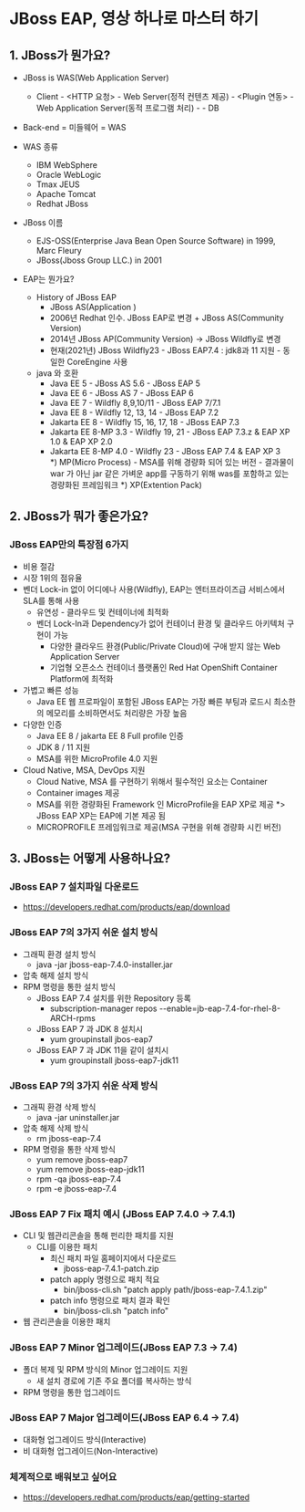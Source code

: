 # JBoss EAP, 영상 하나로 마스터 하기

## 1. JBoss가 뭔가요?
- JBoss is WAS(Web Application Server)
    - Client - <HTTP 요청> - Web Server(정적 컨텐츠 제공) - <Plugin 연동> - Web Application Server(동적 프로그램 처리) - <DB Connection> - DB
- Back-end = 미들웨어 = WAS

- WAS 종류
    - IBM WebSphere
    - Oracle WebLogic
    - Tmax JEUS
    - Apache Tomcat
    - Redhat JBoss

- JBoss 이름
    - EJS-OSS(Enterprise Java Bean Open Source Software) in 1999, Marc Fleury
    - JBoss(Jboss Group LLC.) in 2001

- EAP는 뭔가요?
    - History of JBoss EAP
        - JBoss AS(Application )
        - 2006년 Redhat 인수. JBoss EAP로 변경 + JBoss AS(Community Version)
        - 2014년 JBoss AP(Community Version) -> JBoss Wildfly로 변경
        - 현재(2021년) JBoss Wildfly23 - JBoss EAP7.4 : jdk8과 11 지원 - 동일한 CoreEngine 사용
    - java 와 호환
        - Java EE 5 - JBoss AS 5.6 - JBoss EAP 5
        - Java EE 6 - JBoss AS 7 - JBoss EAP 6
        - Java EE 7 - Wildfly 8,9,10/11 - JBoss EAP 7/7.1
        - Java EE 8 - Wildfly 12, 13, 14 - JBoss EAP 7.2
        - Jakarta EE 8 - Wildfly 15, 16, 17, 18 - JBoss EAP 7.3        
        - Jakarta EE 8-MP 3.3 - Wildfly 19, 21 - JBoss EAP 7.3.z & EAP XP 1.0 & EAP XP 2.0       
        - Jakarta EE 8-MP 4.0 - Wildfly 23 - JBoss EAP 7.4 & EAP XP 3               
       *) MP(Micro Process) - MSA를 위해 경량화 되어 있는 버전 - 결과물이 war 가 아닌 jar 같은 가벼운 app를 구동하기 위해 was를 포함하고 있는 경량화된 프레임워크 
       *) XP(Extention Pack)

## 2. JBoss가 뭐가 좋은가요?
### JBoss EAP만의 특장점 6가지
- 비용 절감
- 시장 1위의 점유율
- 벤더 Lock-in 없이 어디에나 사용(Wildfly), EAP는 엔터프라이즈급 서비스에서 SLA를 통해 사용
    - 유연성 - 클라우드 및 컨테이너에 최적화
    - 벤더 Lock-In과 Dependency가 없어 컨테이너 환경 및 클라우드 아키텍처 구현이 가능
        - 다양한 클라우드 환경(Public/Private Cloud)에 구애 받지 않는 Web Application Server
        - 기업형 오픈소스 컨테이너 플랫폼인 Red Hat OpenShift Container Platform에 최적화
- 가볍고 빠른 성능
    - Java EE 웹 프로파일이 포함된 JBoss EAP는 가장 빠른 부팅과 로드시 최소한의 메모리를 소비하면서도 처리량은 가장 높음
- 다양한 인증
    - Java EE 8 / jakarta EE 8 Full profile 인증
    - JDK 8 / 11 지원
    - MSA를 위한 MicroProfile 4.0 지원
- Cloud Native, MSA, DevOps 지원
    - Cloud Native, MSA 를 구현하기 위해서 필수적인 요소는 Container
    - Container images 제공
    - MSA를 위한 경량화된 Framework 인 MicroProfile을 EAP XP로 제공
      *> JBoss EAP XP는 EAP에 기본 제공 됨
    - MICROPROFILE 프레임워크로 제공(MSA 구현을 위해 경량화 시킨 버전)  

## 3. JBoss는 어떻게 사용하나요?
### JBoss EAP 7 설치파일 다운로드
- https://developers.redhat.com/products/eap/download

### JBoss EAP 7의 3가지 쉬운 설치 방식
- 그래픽 환경 설치 방식
    - java -jar jboss-eap-7.4.0-installer.jar
- 압축 해제 설치 방식
- RPM 명령을 통한 설치 방식
    - JBoss EAP 7.4 설치를 위한 Repository 등록
        - subscription-manager repos --enable=jb-eap-7.4-for-rhel-8-ARCH-rpms
    - JBoss EAP 7 과 JDK 8 설치시
        - yum groupinstall jbos-eap7
    - JBoss EAP 7 과 JDK 11을 같이 설치시        
        - yum groupinstall jboss-eap7-jdk11

### JBoss EAP 7의 3가지 쉬운 삭제 방식
- 그래픽 환경 삭제 방식
    - java -jar uninstaller.jar
- 압축 해제 삭제 방식
    - rm jboss-eap-7.4
- RPM 명령을 통한 삭제 방식
    - yum remove jboss-eap7
    - yum remove jboss-eap-jdk11
    - rpm -qa jboss-eap-7.4
    - rpm -e jboss-eap-7.4

### JBoss EAP 7 Fix 패치 예시 (JBoss EAP 7.4.0 -> 7.4.1)
- CLI 및 웹관리콘솔을 통해 펀리한 패치를 지원
    - CLI를 이용한 패치
        - 최신 패치 파일 홈페이지에서 다운로드
            - jboss-eap-7.4.1-patch.zip
        - patch apply 명령으로 패치 적요
            - bin/jboss-cli.sh "patch apply path/jboss-eap-7.4.1.zip"
        - patch info 명령으로 패치 결과 확인
            - bin/jboss-cli.sh "patch info"
- 웹 관리콘솔을 이용한 패치            

### JBoss EAP 7 Minor 업그레이드(JBoss EAP 7.3 -> 7.4)
- 폴더 복제 및 RPM 방식의 Minor 업그레이드 지원
    - 새 설치 경로에 기존 주요 폴더를 복사하는 방식
- RPM 명령을 통한 업그레이드

### JBoss EAP 7 Major 업그레이드(JBoss EAP 6.4 -> 7.4)
- 대화형 업그레이드 방식(Interactive)
- 비 대화형 업그레이드(Non-Interactive)

### 체계적으로 배워보고 싶어요
- https://developers.redhat.com/products/eap/getting-started


